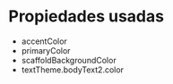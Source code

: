# Propiedades usadas 
* accentColor
* primaryColor
* scaffoldBackgroundColor
* textTheme.bodyText2.color